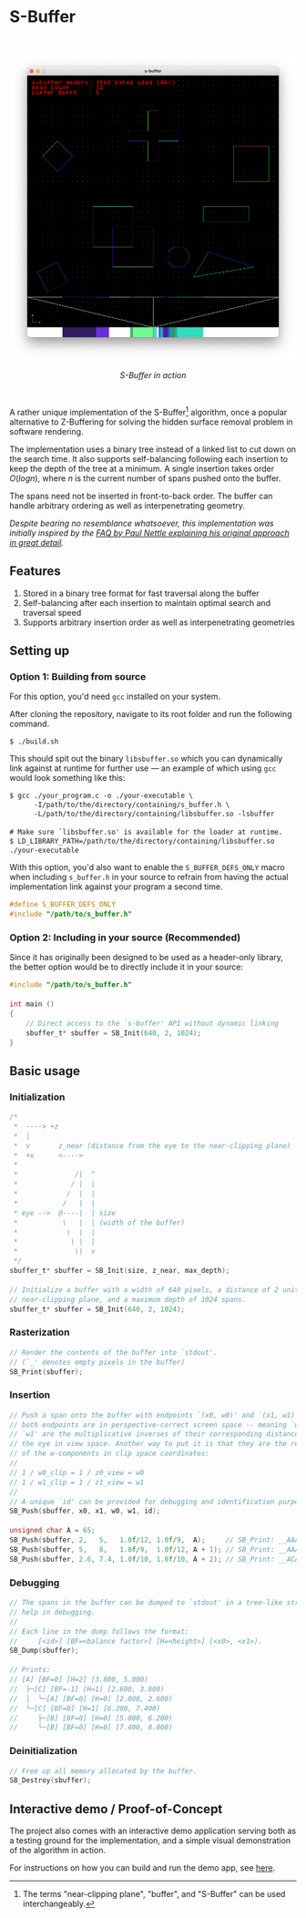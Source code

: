 # S-Buffer

<br>
<p align="center">
    <img width="684" src="./.images/sb00.png"></img>
    <p align="center">
        <em style="font-size: 14px;">S-Buffer in action</em>
    </p>
</p>
<br>

A rather unique implementation of the S-Buffer[^1] algorithm, once a popular
alternative to Z-Buffering for solving the hidden surface removal problem in
software rendering.

The implementation uses a binary tree instead of a linked list to cut down on
the search time. It also supports self-balancing following each insertion to
keep the depth of the tree at a minimum. A single insertion takes order
$O(log n)$, where $n$ is the current number of spans pushed onto the buffer.

The spans need not be inserted in front-to-back order. The buffer can handle
arbitrary ordering as well as interpenetrating geometry.

_Despite bearing no resemblance whatsoever, this implementation was initially
inspired by the [FAQ by Paul Nettle explaining his original approach in great
detail](https://www.gamedev.net/articles/programming/graphics/s-buffer-faq-r668/)._

## Features

1. Stored in a binary tree format for fast traversal along the buffer
2. Self-balancing after each insertion to maintain optimal search and traversal
   speed
3. Supports arbitrary insertion order as well as interpenetrating geometries

## Setting up

### Option 1: Building from source

For this option, you'd need `gcc` installed on your system.

After cloning the repository, navigate to its root folder and run the following
command.

```shell
$ ./build.sh
```

This should spit out the binary `libsbuffer.so` which you can dynamically link
against at runtime for further use — an example of which using `gcc` would look
something like this:

```shell
$ gcc ./your_program.c -o ./your-executable \
      -I/path/to/the/directory/containing/s_buffer.h \
      -L/path/to/the/directory/containing/libsbuffer.so -lsbuffer

# Make sure `libsbuffer.so' is available for the loader at runtime.
$ LD_LIBRARY_PATH=/path/to/the/directory/containing/libsbuffer.so ./your-executable
```

With this option, you'd also want to enable the `S_BUFFER_DEFS_ONLY` macro when
including `s_buffer.h` in your source to refrain from having the actual
implementation link against your program a second time.

```c
#define S_BUFFER_DEFS_ONLY
#include "/path/to/s_buffer.h"
```

### Option 2: Including in your source (Recommended)

Since it has originally been designed to be used as a header-only library, the
better option would be to directly include it in your source:

```c
#include "/path/to/s_buffer.h"

int main ()
{
    // Direct access to the `s-buffer' API without dynamic linking
    sbuffer_t* sbuffer = SB_Init(640, 2, 1024);
}
```

## Basic usage

### Initialization

```c
/*
 *  ----> +z
 *  |
 *  v       z_near (distance from the eye to the near-clipping plane)
 *  +x      <---->
 *
 *              /|  ^
 *             / |  |
 *            /  |  |
 *           /   |  |
 * eye -->  @----|  | size
 *           \   |  | (width of the buffer)
 *            \  |  |
 *             \ |  |
 *              \|  v
 */
sbuffer_t* sbuffer = SB_Init(size, z_near, max_depth);

// Initialize a buffer with a width of 640 pixels, a distance of 2 units to the
// near-clipping plane, and a maximum depth of 1024 spans.
sbuffer_t* sbuffer = SB_Init(640, 2, 1024);
```

### Rasterization

```c
// Render the contents of the buffer into `stdout'.
// (`_' denotes empty pixels in the buffer)
SB_Print(sbuffer);
```

### Insertion

```c
// Push a span onto the buffer with endpoints `(x0, w0)' and `(x1, w1)' where
// both endpoints are in perspective-correct screen space -- meaning `w0' and
// `w1' are the multiplicative inverses of their corresponding distances from
// the eye in view space. Another way to put it is that they are the reciprocals
// of the w-components in clip space coordinates:
//
// 1 / w0_clip = 1 / z0_view = w0
// 1 / w1_clip = 1 / z1_view = w1
//
// A unique `id' can be provided for debugging and identification purposes.
SB_Push(sbuffer, x0, x1, w0, w1, id);

unsigned char A = 65;
SB_Push(sbuffer, 2,   5,   1.0f/12, 1.0f/9,  A);     // SB_Print: __AAA_____
SB_Push(sbuffer, 5,   8,   1.0f/9,  1.0f/12, A + 1); // SB_Print: __AAABBB__
SB_Push(sbuffer, 2.6, 7.4, 1.0f/10, 1.0f/10, A + 2); // SB_Print: __ACABCB__
```

### Debugging

```c
// The spans in the buffer can be dumped to `stdout' in a tree-like structure to
// help in debugging.
//
// Each line in the dump follows the format:
//     [<id>] [BF=<balance factor>] [H=<height>] [<x0>, <x1>).
SB_Dump(sbuffer);

// Prints:
// [A] [BF=0] [H=2] [3.800, 5.000)
//  ├─[C] [BF=-1] [H=1] [2.600, 3.800)
//  │  └─[A] [BF=0] [H=0] [2.000, 2.600)
//  └─[C] [BF=0] [H=1] [6.200, 7.400)
//     ├─[B] [BF=0] [H=0] [5.000, 6.200)
//     └─[B] [BF=0] [H=0] [7.400, 8.000)
```

### Deinitialization

```c
// Free up all memory allocated by the buffer.
SB_Destroy(sbuffer);
```

## Interactive demo / Proof-of-Concept

The project also comes with an interactive demo application serving both as a
testing ground for the implementation, and a simple visual demonstration of the
algorithm in action.

For instructions on how you can build and run the demo app, see [here](./demo/README.md).

[^1]: The terms "near-clipping plane", "buffer", and "S-Buffer" can be used
      interchangeably.
